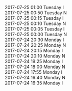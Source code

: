 2017-07-25 01:00 Tuesday  I  
2017-07-25 00:50 Tuesday  N  
2017-07-25 00:15 Tuesday  I  
2017-07-25 00:10 Tuesday  N  
2017-07-25 00:05 Tuesday  I  
2017-07-25 00:00 Tuesday  N  
2017-07-24 20:30 Monday  I  
2017-07-24 20:25 Monday  N  
2017-07-24 20:15 Monday  I  
2017-07-24 20:10 Monday  N  
2017-07-24 19:25 Monday  I  
2017-07-24 18:00 Monday  N  
2017-07-24 17:55 Monday  I  
2017-07-24 16:40 Monday  N  
2017-07-24 16:35 Monday  I  
